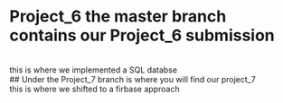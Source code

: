 # Project_6 the master branch contains our Project_6 submission
<br>
this is where we implemented a SQL databse
<br>
## Under the Project_7 branch is where you will find our project_7 
<br>
this is where we shifted to a firbase approach
